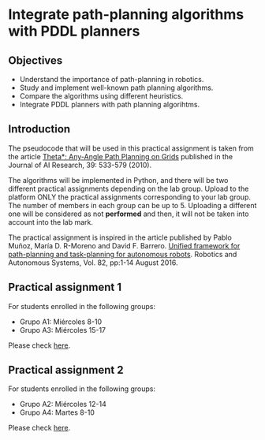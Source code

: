 # Integrate path-planning algorithms with PDDL planners

## Objectives

* Understand the importance of path-planning in robotics.
* Study and implement well-known path planning algorithms.
* Compare the algorithms using different heuristics.
* Integrate PDDL planners with path planning algorihtms.


## Introduction

The pseudocode that will be used in this practical assignment is taken from the article [Theta*: Any-Angle Path Planning on Grids](https://arxiv.org/pdf/1401.3843.pdf) published in the Journal of AI Research, 39: 533-579 (2010). 

 The algorithms will be implemented in Python, and there will be two different practical assignments depending on the lab group. Upload to the platform ONLY the practical assignments corresponding to your lab group. The number of members in each group can be up to 5. Uploading a different one will be considered as not **performed** and then, it will not be taken into account into the lab mark.

The practical assignment is inspired in the article published by Pablo Muñoz, María D. R-Moreno and David F. Barrero. [Unified framework for path-planning and task-planning for autonomous robots](https://www.sciencedirect.com/science/article/abs/pii/S0921889016302184?via%3Dihub). Robotics and Autonomous Systems, Vol. 82, pp:1-14 August 2016.

## Practical assignment 1 

For students enrolled in the following groups: 

 -  Grupo A1: Miércoles 8-10 
 -  Grupo A3: Miércoles 15-17 

Please check [here](PRA1.md).

## Practical assignment 2 
For students enrolled in the following groups: 

 -  Grupo A2: Miércoles 12-14 
 -  Grupo A4: Martes 8-10 

Please check [here](PRA2.md).

